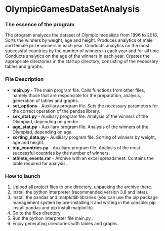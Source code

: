 # OlympicGamesDataSetAnalysis

### The essence of the program
The program analyzes the dataset of Olympic medalists from 1896 to 2016. Sorts the winners by weight, age and height. Produces analytics of male and female prize winners in each year. Conducts analytics on the most successful countries by the number of winners in each year and for all time. Conducts analytics on the age of the winners in each year. Creates the appropriate directories in the startup directory, consisting of the necessary tables and graphs.

### File Description
* **main.py** - The main program file. 
Calls functions from other files, namely those that are responsible for the preparation, analysis, generation of tables and graphs.
* **set_options** - Auxiliary program file.
Sets the necessary parameters for the correct operation of the pandas library.
* **sex_stat.py** - Auxiliary program file.
Analysis of the winners of the Olympiad, depending on gender.
* **age_stat.py** - Auxiliary program file.
Analysis of the winners of the Olympiad, depending on age.
* **sorting_data.py** - Auxiliary program file.
Sorting of winners by weight, age and height.
* **top_countries.py** - Auxiliary program file.
Analysis of the most successful countries by the number of winners.
* **athlete_events.rar** - Archive with an excel spreadsheet.
Contains the table required for analysis.

### How to launch
1. Upload all project files to one directory, unpacking the archive there.
2. Install the python interpreter (recommended version 3.8 and later).
3. Install the pandas and matplotlib libraries (you can use the pip package management system by pre-installing it and writing in the console: pip install pandas and pip install matplotlib).
4. Go to the files directory
5. Run the python interpreter file main.py .
6. Enjoy generating directories with tables and graphs.
